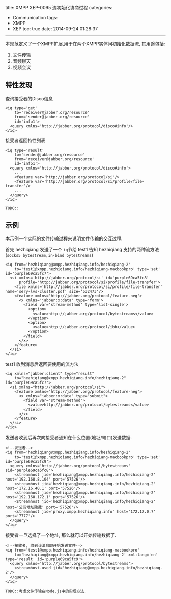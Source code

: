 title: XMPP XEP-0095 流初始化协商过程
categories:
  - Communication
tags:
  - XMPP
  - XEP
toc: true
date: 2014-09-24 01:28:37
---

本规范定义了一个XMPP扩展,用于在两个XMPP实体间初始化数据流, 其用途包括:

1. 文件传输
2. 音频聊天
3. 视频会议

<!--more-->

## 特性发现

查询接受者的Disco信息

```
<iq type='get'
    to='receiver@jabber.org/resource'
    from='sender@jabber.org/resource'
    id='info1'>
  <query xmlns='http://jabber.org/protocol/disco#info'/>
</iq>
```

接受者返回特性列表


```
<iq type='result'
    to='sender@jabber.org/resource'
    from='receiver@jabber.org/resource'
    id='info1'>
  <query xmlns='http://jabber.org/protocol/disco#info'>
    ...
    <feature var='http://jabber.org/protocol/si'/>
    <feature var='http://jabber.org/protocol/si/profile/file-transfer'/>
    ...
  </query>
</iq>
```

    TODO::

## 示例

本示例一个实际的文件传输过程来说明文件传输的交互过程.

首先 hezhiqiang 发送了一个 `iq`节给 test1 告知 hezhiqiang 支持的两种流方法(`socks5 bytestream`, `in-bind bytestreams`)

```
<iq from='hezhiqiang@xmpp.hezhiqiang.info/hezhiqiang-2'
    to='test1@xmpp.hezhiqiang.info/hezhiqiang-macbookpro' type='set' id='purple69ca5fc7'>
  <si xmlns='http://jabber.org/protocol/si' id='purple69ca5fc8'
      profile='http://jabber.org/protocol/si/profile/file-transfer'>
    <file xmlns='http://jabber.org/protocol/si/profile/file-transfer' name='sery-lvs-cluster.pdf' size='532473'/>
    <feature xmlns='http://jabber.org/protocol/feature-neg'>
      <x xmlns='jabber:x:data' type='form'>
        <field var='stream-method' type='list-single'>
          <option>
            <value>http://jabber.org/protocol/bytestreams</value>
          </option>
          <option>
            <value>http://jabber.org/protocol/ibb</value>
          </option>
        </field>
      </x>
    </feature>
  </si>
</iq>
```

test1 收到消息后返回要使用的流方法

```
<iq xmlns="jabber:client" type="result"
    to="hezhiqiang@xmpp.hezhiqiang.info/hezhiqiang-2" id="purple69ca5fc7">
  <si xmlns="http://jabber.org/protocol/si">
    <feature xmlns="http://jabber.org/protocol/feature-neg">
      <x xmlns="jabber:x:data" type="submit">
        <field var="stream-method">
          <value>http://jabber.org/protocol/bytestreams</value>
        </field>
      </x>
    </feature>
  </si>
</iq>
```

发送者收到后再次向接受者通知在什么位置(地址/端口)发送数据.

```
<!--发送者-->
<iq from='hezhiqiang@xmpp.hezhiqiang.info/hezhiqiang-2'
    to='test1@xmpp.hezhiqiang.info/hezhiqiang-macbookpro' type='set' id='purple69ca5fc9'>
  <query xmlns='http://jabber.org/protocol/bytestreams' sid='purple69ca5fc8'>
    <streamhost jid='hezhiqiang@xmpp.hezhiqiang.info/hezhiqiang-2' host='192.168.8.104' port='57526'/>
    <streamhost jid='hezhiqiang@xmpp.hezhiqiang.info/hezhiqiang-2' host='172.16.40.1' port='57526'/>
    <streamhost jid='hezhiqiang@xmpp.hezhiqiang.info/hezhiqiang-2' host='192.168.172.1' port='57526'/>
    <streamhost jid='hezhiqiang@xmpp.hezhiqiang.info/hezhiqiang-2' host='公网地址隐藏' port='57526'/>
    <streamhost jid='proxy.xmpp.hezhiqiang.info' host='172.17.0.7' port='7777'/>
  </query>
</iq>
```

接受者一旦选择了一个地址, 那么就可以开始传输数据了.

```
<!--接收者, 收到该消息即开始发送文件-->
<iq from='test1@xmpp.hezhiqiang.info/hezhiqiang-macbookpro'
    to='hezhiqiang@xmpp.hezhiqiang.info/hezhiqiang-2' xml:lang='en' type='result' id='purple69ca5fc9'>
  <query xmlns='http://jabber.org/protocol/bytestreams'>
    <streamhost-used jid='hezhiqiang@xmpp.hezhiqiang.info/hezhiqiang-2'/>
  </query>
</iq>
```

    TODO::考虑文件传输在Node.js中的实现方法.